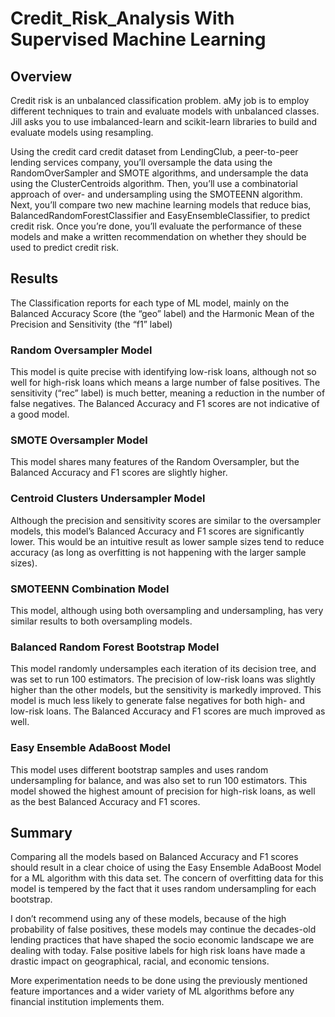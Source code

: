 # Credit_Risk_Analysis With Supervised Machine Learning
## Overview
Credit risk is an unbalanced classification problem. aMy job is to employ different techniques to train and evaluate models with unbalanced classes. Jill asks you to use imbalanced-learn and scikit-learn libraries to build and evaluate models using resampling.

Using the credit card credit dataset from LendingClub, a peer-to-peer lending services company, you’ll oversample the data using the RandomOverSampler and SMOTE algorithms, and undersample the data using the ClusterCentroids algorithm. Then, you’ll use a combinatorial approach of over- and undersampling using the SMOTEENN algorithm. Next, you’ll compare two new machine learning models that reduce bias, BalancedRandomForestClassifier and EasyEnsembleClassifier, to predict credit risk. Once you’re done, you’ll evaluate the performance of these models and make a written recommendation on whether they should be used to predict credit risk.

## Results
The Classification reports for each type of ML model, mainly on the Balanced Accuracy Score (the “geo” label) and the Harmonic Mean of the Precision and Sensitivity (the “f1” label)

### Random Oversampler Model
This model is quite precise with identifying low-risk loans, although not so well for high-risk loans which means a large number of false positives. The sensitivity (“rec” label) is much better, meaning a reduction in the number of false negatives. The Balanced Accuracy and F1 scores are not indicative of a good model.

### SMOTE Oversampler Model
This model shares many features of the Random Oversampler, but the Balanced Accuracy and F1 scores are slightly higher.

### Centroid Clusters Undersampler Model
Although the precision and sensitivity scores are similar to the oversampler models, this model’s Balanced Accuracy and F1 scores are significantly lower. This would be an intuitive result as lower sample sizes tend to reduce accuracy (as long as overfitting is not happening with the larger sample sizes).

### SMOTEENN Combination Model
This model, although using both oversampling and undersampling, has very similar results to both oversampling models.

### Balanced Random Forest Bootstrap Model
This model randomly undersamples each iteration of its decision tree, and was set to run 100 estimators. The precision of low-risk loans was slightly higher than the other models, but the sensitivity is markedly improved. This model is much less likely to generate false negatives for both high- and low-risk loans. The Balanced Accuracy and F1 scores are much improved as well.

### Easy Ensemble AdaBoost Model
This model uses different bootstrap samples and uses random undersampling for balance, and was also set to run 100 estimators. This model showed the highest amount of precision for high-risk loans, as well as the best Balanced Accuracy and F1 scores.

## Summary
Comparing all the models based on Balanced Accuracy and F1 scores should result in a clear choice of using the Easy Ensemble AdaBoost Model for a ML algorithm with this data set. The concern of overfitting data for this model is tempered by the fact that it uses random undersampling for each bootstrap.

I don’t recommend using any of these models, because of the high probability of false positives, these models may continue the decades-old lending practices that have shaped the socio economic landscape we are dealing with today. False positive labels for high risk loans have made a drastic impact on geographical, racial, and economic tensions.

More experimentation needs to be done using the previously mentioned feature importances and a wider variety of ML algorithms before any financial institution implements them.

